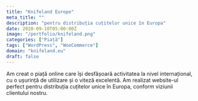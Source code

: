 ```yaml
---
title: "Knifeland Europe"
meta_title: ""
description: "pentru distribuția cuțitelor unice în Europa"
date: 2020-09-10T05:00:00Z
image: "/portfolio/knifeland.png"
categories: ["Piață"]
tags: ["WordPress", "WooCommerce"]
domain: "knifeland.eu"
draft: false
---
```


Am creat o piață online care își desfășoară activitatea la nivel internațional, cu o ușurință de utilizare și o viteză excelentă. Am realizat website-ul perfect pentru distribuția cuțitelor unice în Europa, conform viziunii clientului nostru.
